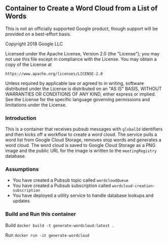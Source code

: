## Container to Create a Word Cloud from a List of Words

This is not an officially supported Google product, though support will be provided on a best-effort basis.

Copyright 2018 Google LLC

Licensed under the Apache License, Version 2.0 (the "License");
you may not use this file except in compliance with the License.
You may obtain a copy of the License at

    https://www.apache.org/licenses/LICENSE-2.0

Unless required by applicable law or agreed to in writing, software
distributed under the License is distributed on an "AS IS" BASIS,
WITHOUT WARRANTIES OR CONDITIONS OF ANY KIND, either express or implied.
See the License for the specific language governing permissions and
limitations under the License.


### Introduction

This is a container that receives pubsub messages with `globalId` identifiers and then
kicks off a workflow to create a word cloud. The service pulls a word list from Google
Cloud Storage, removes stop words and generates a word cloud. The word cloud is saved to
Google Cloud Storage as a PNG image and the public URL for the image is written to the
`meetingRegistry` database.

### Assumptions

* You have created a Pubsub topic called `wordcloudQueue`
* You have created a Pubsub subscription called `wordcloud-creation-subscription`
* You have deployed a utility service to handle database lookups and updates

### Build and Run this container

Build
`docker build -t generate-wordcloud:latest .`

Run
`docker run -it generate-wordcloud`